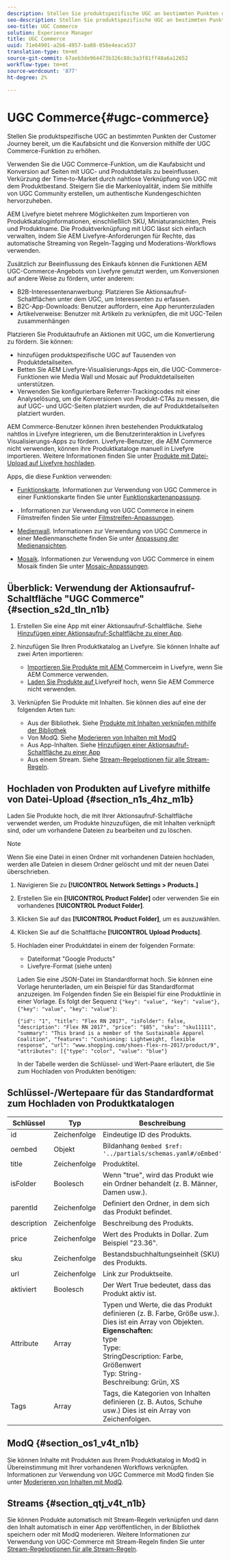 ```yaml
---
description: Stellen Sie produktspezifische UGC an bestimmten Punkten der Customer Journey bereit, um die Kaufabsicht und die Konversion mithilfe der UGC Commerce-Funktion zu erhöhen.
seo-description: Stellen Sie produktspezifische UGC an bestimmten Punkten der Customer Journey bereit, um die Kaufabsicht und die Konversion mithilfe der UGC Commerce-Funktion zu erhöhen.
seo-title: UGC Commerce
solution: Experience Manager
title: UGC Commerce
uuid: 71e64901-a2b6-4957-ba88-058e4eaca537
translation-type: tm+mt
source-git-commit: 67aeb3de964473b326c88c3a3f81ff48a6a12652
workflow-type: tm+mt
source-wordcount: '877'
ht-degree: 2%

---
```



# UGC Commerce{#ugc-commerce}

Stellen Sie produktspezifische UGC an bestimmten Punkten der Customer Journey bereit, um die Kaufabsicht und die Konversion mithilfe der UGC Commerce-Funktion zu erhöhen.

Verwenden Sie die UGC Commerce-Funktion, um die Kaufabsicht und Konversion auf Seiten mit UGC- und Produktdetails zu beeinflussen. Verkürzung der Time-to-Market durch nahtlose Verknüpfung von UGC mit dem Produktbestand. Steigern Sie die Markenloyalität, indem Sie mithilfe von UGC Community erstellen, um authentische Kundengeschichten hervorzuheben.

AEM Livefyre bietet mehrere Möglichkeiten zum Importieren von Produktkataloginformationen, einschließlich SKU, Miniaturansichten, Preis und Produktname. Die Produktverknüpfung mit UGC lässt sich einfach verwalten, indem Sie AEM Livefyre-Anforderungen für Rechte, das automatische Streaming von Regeln-Tagging und Moderations-Workflows verwenden.

Zusätzlich zur Beeinflussung des Einkaufs können die Funktionen AEM UGC-Commerce-Angebots von Livefyre genutzt werden, um Konversionen auf andere Weise zu fördern, unter anderem:

* B2B-Interessentenanwerbung: Platzieren Sie Aktionsaufruf-Schaltflächen unter dem UGC, um Interessenten zu erfassen.
* B2C-App-Downloads: Benutzer auffordern, eine App herunterzuladen
* Artikelverweise: Benutzer mit Artikeln zu verknüpfen, die mit UGC-Teilen zusammenhängen

Platzieren Sie Produktaufrufe an Aktionen mit UGC, um die Konvertierung zu fördern. Sie können:

* hinzufügen produktspezifische UGC auf Tausenden von Produktdetailseiten.
* Betten Sie AEM Livefyre-Visualisierungs-Apps ein, die UGC-Commerce-Funktionen wie Media Wall und Mosaic auf Produktdetailseiten unterstützen.
* Verwenden Sie konfigurierbare Referrer-Trackingcodes mit einer Analyselösung, um die Konversionen von Produkt-CTAs zu messen, die auf UGC- und UGC-Seiten platziert wurden, die auf Produktdetailseiten platziert wurden.

AEM Commerce-Benutzer können ihren bestehenden Produktkatalog nahtlos in Livefyre integrieren, um die Benutzerinteraktion in Livefyres Visualisierungs-Apps zu fördern. Livefyre-Benutzer, die AEM Commerce nicht verwenden, können ihre Produktkataloge manuell in Livefyre importieren. Weitere Informationen finden Sie unter [Produkte mit Datei-Upload auf Livefyre hochladen](/help/using/c-features-livefyre/c-ugc-commerce.md).

Apps, die diese Funktion verwenden:

* [Funktionskarte](../c-about-apps/c-feature-card-app/c-feature-card-app.md#c_feature_card_app). Informationen zur Verwendung von UGC Commerce in einer Funktionskarte finden Sie unter [Funktionskartenanpassung](../c-about-apps/c-feature-card-app/c-feature-card-app.md#section_uds_gzm_5y).

* [](../c-about-apps/c-filmstrip-app/c-filmstrip-app.md#concept_jpc_n2j_jbb). Informationen zur Verwendung von UGC Commerce in einem Filmstreifen finden Sie unter [Filmstreifen-Anpassungen](../c-about-apps/c-filmstrip-app/c-filmstrip-customizations.md#c_filmstrip_customizations).

* [Medienwall](../c-about-apps/c-media-wall-app/c-media-wall-app.md#c_media_wall_app). Informationen zur Verwendung von UGC Commerce in einer Medienmanschette finden Sie unter [Anpassung der Medienansichten](../c-about-apps/c-media-wall-app/r-media-wall-customizations.md#r_media_wall_customizations).

* [Mosaik](../c-about-apps/c-mosaic-app/c-mosaic-app.md#c_mosaic_app). Informationen zur Verwendung von UGC Commerce in einem Mosaik finden Sie unter [Mosaic-Anpassungen](../c-about-apps/c-mosaic-app/c-mosaic-customizations.md#c_mosaic_customizations).

## Überblick: Verwendung der Aktionsaufruf-Schaltfläche &quot;UGC Commerce&quot; {#section_s2d_tln_n1b}

1. Erstellen Sie eine App mit einer Aktionsaufruf-Schaltfläche. Siehe [Hinzufügen einer Aktionsaufruf-Schaltfläche zu einer App](/help/using/c-features-livefyre/c-call-to-action-button.md#task_36190DD1C8204C7793CB7EEA379C2155).
1. hinzufügen Sie Ihren Produktkatalog an Livefyre. Sie können Inhalte auf zwei Arten importieren:

   * [Importieren Sie Produkte mit AEM ](https://helpx.adobe.com/experience-manager/6-4/sites/administering/using/livefyre.html) Commerceim in Livefyre, wenn Sie AEM Commerce verwenden.
   * [Laden Sie Produkte auf ](/help/using/c-features-livefyre/c-ugc-commerce.md) Livefyreif hoch, wenn Sie AEM Commerce nicht verwenden.

1. Verknüpfen Sie Produkte mit Inhalten. Sie können dies auf eine der folgenden Arten tun:

   * Aus der Bibliothek. Siehe [Produkte mit Inhalten verknüpfen mithilfe der Bibliothek](../c-library/t-associate-products-with-content-using-the-library.md#t_associate_products_with_content_using_the_library)
   * Von ModQ. Siehe [Moderieren von Inhalten mit ModQ](/help/using/c-features-livefyre/c-about-moderation/c-modq.md)
   * Aus App-Inhalten. Siehe [Hinzufügen einer Aktionsaufruf-Schaltfläche zu einer App](/help/using/c-features-livefyre/c-call-to-action-button.md)
   * Aus einem Stream. Siehe [Stream-Regeloptionen für alle Stream-Regeln](../c-streams/c-stream-rule-options-for-all-stream-rules.md#c_stream_rule_options_for_all_stream_rules).

## Hochladen von Produkten auf Livefyre mithilfe von Datei-Upload {#section_n1s_4hz_m1b}

Laden Sie Produkte hoch, die mit Ihrer Aktionsaufruf-Schaltfläche verwendet werden, um Produkte hinzuzufügen, die mit Inhalten verknüpft sind, oder um vorhandene Dateien zu bearbeiten und zu löschen.

>[!NOTE]
>
>Wenn Sie eine Datei in einen Ordner mit vorhandenen Dateien hochladen, werden alle Dateien in diesem Ordner gelöscht und mit der neuen Datei überschrieben.

1. Navigieren Sie zu **[!UICONTROL Network Settings > Products.]**
1. Erstellen Sie ein **[!UICONTROL Product Folder]** oder verwenden Sie ein vorhandenes **[!UICONTROL Product Folder]**.

1. Klicken Sie auf das **[!UICONTROL Product Folder]**, um es auszuwählen.
1. Klicken Sie auf die Schaltfläche **[!UICONTROL Upload Products]**.
1. Hochladen einer Produktdatei in einem der folgenden Formate:

   * Dateiformat &quot;Google Products&quot;
   * Livefyre-Format (siehe unten)

   Laden Sie eine JSON-Datei im Standardformat hoch. Sie können eine Vorlage herunterladen, um ein Beispiel für das Standardformat anzuzeigen. Im Folgenden finden Sie ein Beispiel für eine Produktlinie in einer Vorlage. Es folgt der Sequenz `{"key": "value", "key": "value"}, {"key": "value", "key": "value"}`:

   ```
   {"id": "1", "title": "Flex RN 2017", "isFolder": false, "description": "Flex RN 2017", "price": "$85", "sku": "sku11111", "summary": "This brand is a member of the Sustainable Apparel Coalition", "features": "Cushioning: Lightweight, flexible response", "url": "www.shopping.com/shoes-flex-rn-2017/product/9", "attributes": [{"type": "color", "value": "blue"}
   ```

   In der Tabelle werden die Schlüssel- und Wert-Paare erläutert, die Sie zum Hochladen von Produkten benötigen:

## Schlüssel-/Wertepaare für das Standardformat zum Hochladen von Produktkatalogen

| Schlüssel | Typ | Beschreibung |
|--- |--- |--- |
| id | Zeichenfolge | Eindeutige ID des Produkts. |
| oembed | Objekt | Bildanhang `0embed $ref: '../partials/schemas.yaml#/oEmbed'` |
| title | Zeichenfolge | Produktitel. |
| isFolder | Boolesch | Wenn &quot;true&quot;, wird das Produkt wie ein Ordner behandelt (z. B. Männer, Damen usw.). |
| parentId | Zeichenfolge | Definiert den Ordner, in dem sich das Produkt befindet. |
| description | Zeichenfolge | Beschreibung des Produkts. |
| price | Zeichenfolge | Wert des Produkts in Dollar. Zum Beispiel &quot;23.36&quot;. |
| sku | Zeichenfolge | Bestandsbuchhaltungseinheit (SKU) des Produkts. |
| url | Zeichenfolge | Link zur Produktseite. |
| aktiviert | Boolesch | Der Wert True bedeutet, dass das Produkt aktiv ist. |
| Attribute | Array | Typen und Werte, die das Produkt definieren (z. B. Farbe, Größe usw.). Dies ist ein Array von Objekten.</br>**Eigenschaften:** </br>type  </br>Type: </br>StringDescription: Farbe,  </br>Größenwert  </br>Typ: String- </br>Beschreibung: Grün, XS |
| Tags | Array | Tags, die Kategorien von Inhalten definieren (z. B. Autos, Schuhe usw.) Dies ist ein Array von Zeichenfolgen. |

## ModQ {#section_os1_v4t_n1b}

Sie können Inhalte mit Produkten aus Ihrem Produktkatalog in ModQ in Übereinstimmung mit Ihrer vorhandenen Workflows verknüpfen. Informationen zur Verwendung von UGC Commerce mit ModQ finden Sie unter [Moderieren von Inhalten mit ModQ](/help/using/c-features-livefyre/c-about-moderation/c-moderate-content-using-app-content.md).

## Streams {#section_qtj_v4t_n1b}

Sie können Produkte automatisch mit Stream-Regeln verknüpfen und dann den Inhalt automatisch in einer App veröffentlichen, in der Bibliothek speichern oder mit ModQ moderieren. Weitere Informationen zur Verwendung von UGC-Commerce mit Stream-Regeln finden Sie unter [Stream-Regeloptionen für alle Stream-Regeln](../c-streams/c-stream-rule-options-for-all-stream-rules.md#c_stream_rule_options_for_all_stream_rules).
